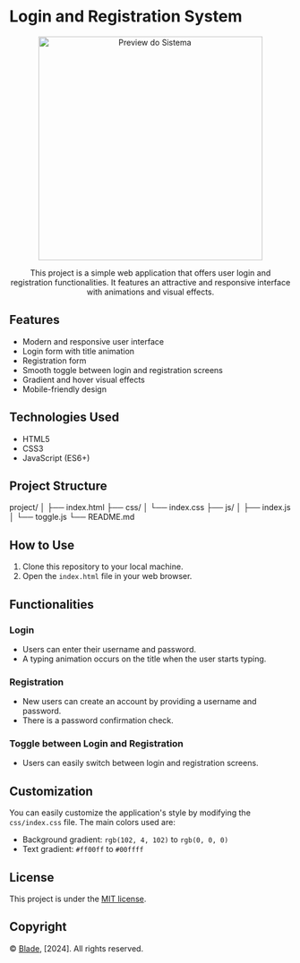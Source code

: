 # Login and Registration System

<p align="center">
  <img src="https://i.imgur.com/ZUVQ0Pp.png" width="400" alt="Preview do Sistema">
</p>
<p align="center">
This project is a simple web application that offers user login and registration functionalities. It features an attractive and responsive interface with animations and visual effects.


## Features

- Modern and responsive user interface
- Login form with title animation
- Registration form
- Smooth toggle between login and registration screens
- Gradient and hover visual effects
- Mobile-friendly design

## Technologies Used

- HTML5
- CSS3
- JavaScript (ES6+)

## Project Structure

project/
│
├── index.html
├── css/
│ └── index.css
├── js/
│ ├── index.js
│ └── toggle.js
└── README.md

## How to Use

1. Clone this repository to your local machine.
2. Open the `index.html` file in your web browser.

## Functionalities

### Login
- Users can enter their username and password.
- A typing animation occurs on the title when the user starts typing.

### Registration
- New users can create an account by providing a username and password.
- There is a password confirmation check.

### Toggle between Login and Registration
- Users can easily switch between login and registration screens.

## Customization

You can easily customize the application's style by modifying the `css/index.css` file. The main colors used are:

- Background gradient: `rgb(102, 4, 102)` to `rgb(0, 0, 0)`
- Text gradient: `#ff00ff` to `#00ffff`

## License

This project is under the [MIT license](https://opensource.org/licenses/MIT).

## Copyright

© [Blade](https://github.com/IIBladeII), [2024]. All rights reserved.
